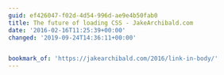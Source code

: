 ```yaml
---
guid: ef426047-f02d-4d54-996d-ae9e4b50fab0
title: The future of loading CSS - JakeArchibald.com
date: '2016-02-16T11:25:39+00:00'
changed: '2019-09-24T14:36:11+00:00'


bookmark_of: 'https://jakearchibald.com/2016/link-in-body/'
---
```




